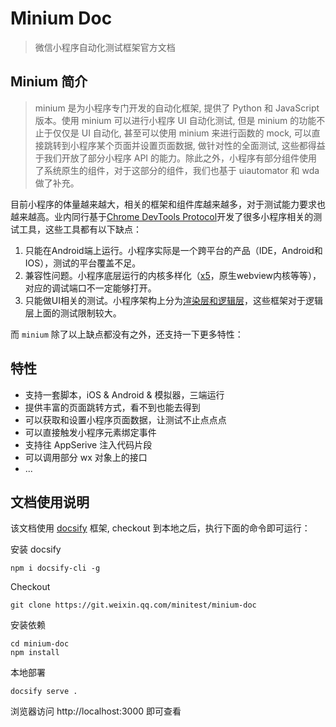 # Minium Doc

> 微信小程序自动化测试框架官方文档

## Minium 简介
> minium 是为小程序专门开发的自动化框架, 提供了 Python 和 JavaScript 版本。使用 minium 可以进行小程序 UI 自动化测试, 但是 minium 的功能不止于仅仅是 UI 自动化, 甚至可以使用 minium 来进行函数的 mock, 可以直接跳转到小程序某个页面并设置页面数据, 做针对性的全面测试, 这些都得益于我们开放了部分小程序 API 的能力。除此之外，小程序有部分组件使用了系统原生的组件，对于这部分的组件，我们也基于 uiautomator 和 wda 做了补充。


目前小程序的体量越来越大，相关的框架和组件库越来越多，对于测试能力要求也越来越高。业内同行基于[Chrome DevTools Protocol](https://chromedevtools.github.io/devtools-protocol/)开发了很多小程序相关的测试工具，这些工具都有以下缺点：
1. 只能在Android端上运行。小程序实际是一个跨平台的产品（IDE，Android和IOS），测试的平台覆盖不足。
2. 兼容性问题。小程序底层运行的内核多样化（[x5](https://x5.tencent.com/)，原生webview内核等等），对应的调试端口不一定能够打开。
3. 只能做UI相关的测试。小程序架构上分为[渲染层和逻辑层](https://developers.weixin.qq.com/miniprogram/dev/framework/quickstart/framework.html#%E6%B8%B2%E6%9F%93%E5%B1%82%E5%92%8C%E9%80%BB%E8%BE%91%E5%B1%82)，这些框架对于逻辑层上面的测试限制较大。

而 `minium` 除了以上缺点都没有之外，还支持一下更多特性：

## 特性 

- 支持一套脚本，iOS & Android & 模拟器，三端运行
- 提供丰富的页面跳转方式，看不到也能去得到
- 可以获取和设置小程序页面数据，让测试不止点点点
- 可以直接触发小程序元素绑定事件
- 支持往 AppSerive 注入代码片段
- 可以调用部分 wx 对象上的接口
- ...


## 文档使用说明

该文档使用 [docsify](https://docsify.js.org/#/zh-cn/quickstart) 框架, checkout 到本地之后，执行下面的命令即可运行：

安装 docsify
```shell
npm i docsify-cli -g
```

Checkout 
```shell
git clone https://git.weixin.qq.com/minitest/minium-doc
```

安装依赖
```shell
cd minium-doc
npm install
```

本地部署
```shell
docsify serve .
```

浏览器访问 http://localhost:3000 即可查看
